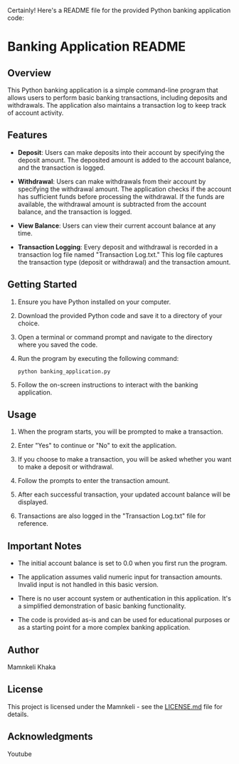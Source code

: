 Certainly! Here's a README file for the provided Python banking application code:

# Banking Application README

## Overview

This Python banking application is a simple command-line program that allows users to perform basic banking transactions, including deposits and withdrawals. The application also maintains a transaction log to keep track of account activity.

## Features

- **Deposit**: Users can make deposits into their account by specifying the deposit amount. The deposited amount is added to the account balance, and the transaction is logged.

- **Withdrawal**: Users can make withdrawals from their account by specifying the withdrawal amount. The application checks if the account has sufficient funds before processing the withdrawal. If the funds are available, the withdrawal amount is subtracted from the account balance, and the transaction is logged.

- **View Balance**: Users can view their current account balance at any time.

- **Transaction Logging**: Every deposit and withdrawal is recorded in a transaction log file named "Transaction Log.txt." This log file captures the transaction type (deposit or withdrawal) and the transaction amount.

## Getting Started

1. Ensure you have Python installed on your computer.

2. Download the provided Python code and save it to a directory of your choice.

3. Open a terminal or command prompt and navigate to the directory where you saved the code.

4. Run the program by executing the following command:

   ```
   python banking_application.py
   ```

5. Follow the on-screen instructions to interact with the banking application.

## Usage

1. When the program starts, you will be prompted to make a transaction.

2. Enter "Yes" to continue or "No" to exit the application.

3. If you choose to make a transaction, you will be asked whether you want to make a deposit or withdrawal.

4. Follow the prompts to enter the transaction amount.

5. After each successful transaction, your updated account balance will be displayed.

6. Transactions are also logged in the "Transaction Log.txt" file for reference.

## Important Notes

- The initial account balance is set to 0.0 when you first run the program.

- The application assumes valid numeric input for transaction amounts. Invalid input is not handled in this basic version.

- There is no user account system or authentication in this application. It's a simplified demonstration of basic banking functionality.

- The code is provided as-is and can be used for educational purposes or as a starting point for a more complex banking application.

## Author

Mamnkeli Khaka

## License

This project is licensed under the Mamnkeli - see the [LICENSE.md](LICENSE.md) file for details.

## Acknowledgments

Youtube
